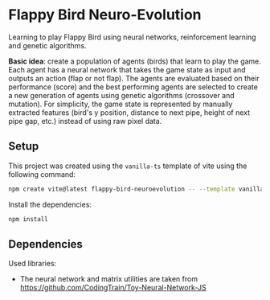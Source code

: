 # Flappy Bird Neuro-Evolution
Learning to play Flappy Bird using neural networks, reinforcement learning and genetic algorithms.

**Basic idea**: create a population of agents (birds) that learn to play the game. Each agent has a neural network that takes the game state as input and outputs an action (flap or not flap). 
The agents are evaluated based on their performance (score) and the best performing agents are selected to create a new generation of agents using genetic algorithms (crossover and mutation).
For simplicity, the game state is represented by manually extracted features (bird's y position, distance to next pipe, height of next pipe gap, etc.) instead of using raw pixel data.

## Setup
This project was created using the `vanilla-ts` template of vite using the following command:
```bash
npm create vite@latest flappy-bird-neuroevolution -- --template vanilla-ts
```

Install the dependencies:
```bash
npm install
```

## Dependencies

Used libraries:
- The neural network and matrix utilities are taken from https://github.com/CodingTrain/Toy-Neural-Network-JS
